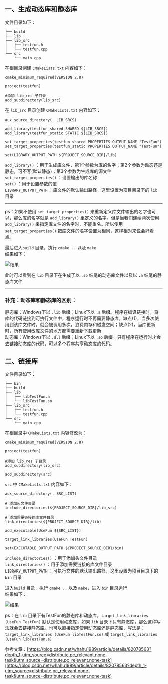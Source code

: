 ## 一、生成动态库和静态库
文件目录如下：
```
├── build
├── lib
├── lib_src
│   ├── testfun.h
│   └── testfun.cpp
└── src
    └── main.cpp
```
在根目录创建 `CMakeLists.txt` 内容如下：
```
cmake_minimum_required(VERSION 2.8)

project(testfun)

#添加 lib_res 子目录
add_subdirectory(lib_src)
```
在 `lib_src` 目录创建 `CMakeLists.txt` 内容如下：
```
aux_source_directory(. LIB_SRCS)

add_library(testfun_shared SHARED ${LIB_SRCS})
add_library(testfun_static STATIC ${LIB_SRCS})

set_target_properties(testfun_shared PROPERTIES OUTPUT_NAME "TestFun")
set_target_properties(testfun_static PROPERTIES OUTPUT_NAME "TestFun")

set(LIBRARY_OUTPUT_PATH ${PROJECT_SOURCE_DIR}/lib)
```
`add_library()` ：用于生成库文件，第1个参数为库的名字；第2个参数为动态还是静态，可不写(默认静态)；第3个参数为生成库的源文件  
`set_target_properties()` ：设置输出的库名称  
`set()` ：用于设置参数的值  
`LIBRARY_OUTPUT_PATH` ：库文件的默认输出路径，这里设置为项目目录下的 `lib` 目录  
***
ps：如果不使用 `set_target_properties()` 来重新定义库文件输出的名字也可以，那么库的名字就是 `add_library()` 里定义的名字。但是当我们连续两次使用 `add_library()` 来指定库文件的名字时，不能重名。所以使用 `set_target_properties()` 把库文件的名字设置为相同，这样相对来说会好看点。

最后进入`build` 目录，执行 `cmake ..` 以及 `make`  
结果如下：

![结果](https://upload-images.jianshu.io/upload_images/22192996-74525553ec8459e8.png?imageMogr2/auto-orient/strip%7CimageView2/2/w/1240)

此时可以看到在 `lib` 目录下在生成了以 `.so` 结尾的动态库文件以及以 `.a` 结尾的静态库文件

***
### 补充：动态库和静态库的区别：
静态库：Windows下以 `.lib` 后缀；Linux下以 `.a` 后缀。程序在编译链接时，将库的代码链接到可执行文件中，程序运行时不再需要静态库。缺点(1)，当多次使用到该库文件时，就会被调用多次，浪费内存和磁盘空间；缺点(2)，当库更新时，所有使用改库文件的地方都需要重新下载更新  
动态库：Windows下以 `.dll` 后缀；Linux下以 `.so` 后缀。只有程序在运行时才会去链接动态库的代码，可以多个程序共享动态库的代码。

## 二、链接库
文件目录如下：
```
├── bin
├── build
├── lib
│   ├── libTestFun.a
│   └── libTestFun.so
├── lib_src
│   ├── testfun.h
│   └── testfun.cpp
└── src
    └── main.cpp
```
在根目录中 `CMakeLists.txt` 内容修改为：
```
cmake_minimum_required(VERSION 2.8)

project(testfun)

#添加 lib_res 子目录
add_subdirectory(lib_src)

add_subdirectory(src)
```
`src` 中 `CMakeLists.txt` 内容如下：
```
aux_source_directory(. SRC_LIST)

# 添加头文件目录
include_directories(${PROJECT_SOURCE_DIR}/lib_src)

# 添加需要链接的库文件目录
link_directories(${PROJECT_SOURCE_DIR}/lib)

add_executable(UseFun ${SRC_LIST})

target_link_libraries(UseFun TestFun)

set(EXECUTABLE_OUTPUT_PATH ${PROJECT_SOURCE_DIR}/bin)
```
`include_directories()` ：用于添加头文件目录  
`link_directories()` ：用于添加需要链接的库文件目录    
`LIBRARY_OUTPUT_PATH` ：可执行文件的默认输出路径，这里设置为项目目录下的 `bin` 目录  

进入`build` 目录，执行 `cmake ..` 以及 `make`，进入 `bin` 目录运行  
结果如下：

![结果](https://upload-images.jianshu.io/upload_images/22192996-4565cb2833e6f974.png?imageMogr2/auto-orient/strip%7CimageView2/2/w/1240)

ps：在 `lib` 目录下有TestFun的静态库和动态库，`target_link_libraries (UseFun TestFun)` 默认是使用动态库，如果 `lib` 目录下只有静态库，那么这种写法就会去链接静态库。也可以直接指定使用动态库还是静态库，写法是：`target_link_libraries (UseFun libTestFun.so)` 或 
 `target_link_libraries (UseFun libTestFun.a)`  

参考文章：[https://blog.csdn.net/whahu1989/article/details/82078563?depth_1-utm_source=distribute.pc_relevant.none-task&utm_source=distribute.pc_relevant.none-task](https://blog.csdn.net/whahu1989/article/details/82078563?depth_1-utm_source=distribute.pc_relevant.none-task&utm_source=distribute.pc_relevant.none-task)

